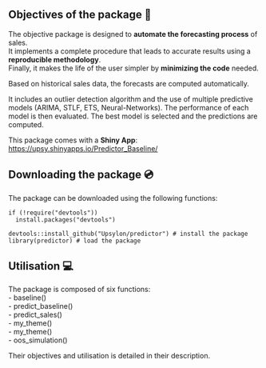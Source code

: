 ## Objectives of the package :dart:

The objective package is designed to **automate the forecasting process** of sales.   
It implements a complete procedure that leads to accurate results using a **reproducible methodology**.   
Finally, it makes the life of the user simpler by **minimizing the code** needed.     

Based on historical sales data, the forecasts are computed automatically.

It includes an outlier detection algorithm and the use of multiple predictive models (ARIMA, STLF, ETS, Neural-Networks). The performance of each model is then evaluated. The best model is selected and the predictions are computed.

This package comes with a **Shiny App**:  
https://upsy.shinyapps.io/Predictor_Baseline/

## Downloading the package :cd:

The package can be downloaded using the following functions:

```{r, eval = FALSE, echo = TRUE}
if (!require("devtools"))
  install.packages("devtools")
  
devtools::install_github("Upsylon/predictor") # install the package
library(predictor) # load the package
```

## Utilisation :computer:

The package is composed of six functions:  
    - baseline()  
    - predict_baseline()  
    - predict_sales()  
    - my_theme()  
    - my_theme()  
    - oos_simulation()
    
Their objectives and utilisation is detailed in their description.



